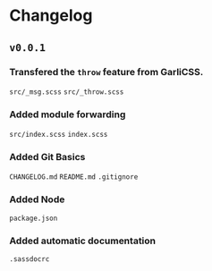 # Changelog

## `v0.0.1`

### Transfered the `throw` feature from GarliCSS.
  `src/_msg.scss`
  `src/_throw.scss`

### Added module forwarding 
  `src/index.scss`
  `index.scss`

### Added Git Basics
  `CHANGELOG.md`
  `README.md`
  `.gitignore`

### Added Node
  `package.json`

### Added automatic documentation
  `.sassdocrc`
  